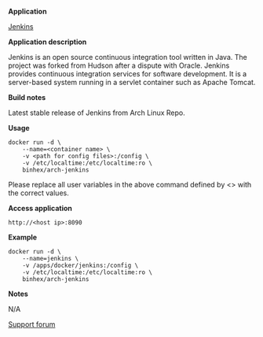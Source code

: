 **Application**

[Jenkins](https://jenkins-ci.org/)

**Application description**

Jenkins is an open source continuous integration tool written in Java. The project was forked from Hudson after a dispute with Oracle. Jenkins provides continuous integration services for software development. It is a server-based system running in a servlet container such as Apache Tomcat.

**Build notes**

Latest stable release of Jenkins from Arch Linux Repo.

**Usage**
```
docker run -d \
	--name=<container name> \
	-v <path for config files>:/config \
	-v /etc/localtime:/etc/localtime:ro \
	binhex/arch-jenkins
```

Please replace all user variables in the above command defined by <> with the correct values.

**Access application**

`http://<host ip>:8090`

**Example**
```
docker run -d \
	--name=jenkins \
	-v /apps/docker/jenkins:/config \
	-v /etc/localtime:/etc/localtime:ro \
	binhex/arch-jenkins
```

**Notes**

N/A

[Support forum](http://lime-technology.com/forum/index.php?topic=38055.0)